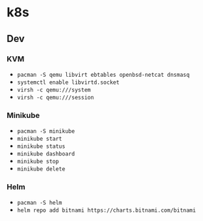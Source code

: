 # k8s

## Dev

### KVM

- `pacman -S qemu libvirt ebtables openbsd-netcat dnsmasq`
- `systemctl enable libvirtd.socket`
- `virsh -c qemu:///system`
- `virsh -c qemu:///session`

### Minikube

- `pacman -S minikube`
- `minikube start`
- `minikube status`
- `minikube dashboard`
- `minikube stop`
- `minikube delete`

### Helm

- `pacman -S helm`
- `helm repo add bitnami https://charts.bitnami.com/bitnami`
